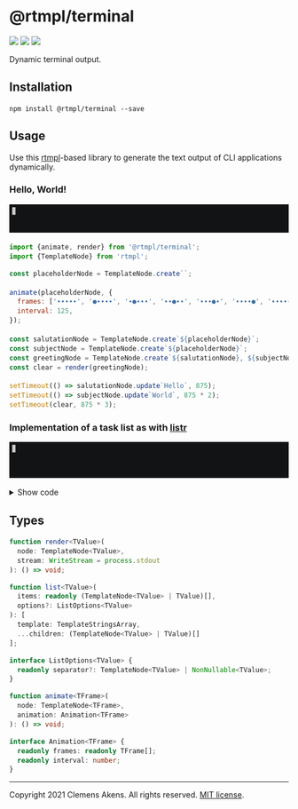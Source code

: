 # @rtmpl/terminal

[![][ci-badge]][ci-link] [![][version-badge]][version-link]
[![][license-badge]][license-link]

[ci-badge]: https://github.com/clebert/rtmpl-terminal/workflows/CI/badge.svg
[ci-link]: https://github.com/clebert/rtmpl-terminal
[version-badge]: https://badgen.net/npm/v/@rtmpl/terminal
[version-link]: https://www.npmjs.com/package/@rtmpl/terminal
[license-badge]: https://badgen.net/npm/license/@rtmpl/terminal
[license-link]: https://github.com/clebert/rtmpl-terminal/blob/master/LICENSE.md

Dynamic terminal output.

## Installation

```
npm install @rtmpl/terminal --save
```

## Usage

Use this [rtmpl](https://github.com/clebert/rtmpl)-based library to generate the
text output of CLI applications dynamically.

### Hello, World!

![](./hello.gif)

```js
import {animate, render} from '@rtmpl/terminal';
import {TemplateNode} from 'rtmpl';
```

```js
const placeholderNode = TemplateNode.create``;

animate(placeholderNode, {
  frames: ['∙∙∙∙∙', '●∙∙∙∙', '∙●∙∙∙', '∙∙●∙∙', '∙∙∙●∙', '∙∙∙∙●', '∙∙∙∙∙'],
  interval: 125,
});

const salutationNode = TemplateNode.create`${placeholderNode}`;
const subjectNode = TemplateNode.create`${placeholderNode}`;
const greetingNode = TemplateNode.create`${salutationNode}, ${subjectNode}!`;
const clear = render(greetingNode);

setTimeout(() => salutationNode.update`Hello`, 875);
setTimeout(() => subjectNode.update`World`, 875 * 2);
setTimeout(clear, 875 * 3);
```

### Implementation of a task list as with [listr](https://github.com/SamVerschueren/listr)

![](./listr.gif)

<details>
  <summary>Show code</summary>

```js
import {animate, list, render} from '@rtmpl/terminal';
import chalk from 'chalk';
import {star2} from 'cli-spinners';
import {TemplateNode} from 'rtmpl';
```

```js
const tasks = [
  createFakeTask('foo', 2000),
  createFakeTask('bar', 3000, new Error()),
  createFakeTask('baz', 1000),
];

const taskNodes = tasks.map((task) => task.node);
const taskPromises = tasks.map(async (task) => task.promise);

render(TemplateNode.create(...list(taskNodes, {separator: '\n'})));
Promise.allSettled(taskPromises).catch(() => process.exit(1));
```

```js
function createFakeTask(title, duration, error) {
  const spinnerNode = TemplateNode.create``;
  const taskNode = TemplateNode.create`  ${spinnerNode} ${title}`;

  animate(spinnerNode, {
    ...star2,
    frames: star2.frames.map((frame) => chalk.yellow(frame)),
  });

  const promise = new Promise((resolve, reject) => {
    setTimeout(() => (error ? reject(error) : resolve()), duration);
  });

  promise
    .then(() => taskNode.update`  ${chalk.green('✔')} ${title}`)
    .catch(() => taskNode.update`  ${chalk.red('✖')} ${title}`);

  return {node: taskNode, promise};
}
```

</details>

## Types

```ts
function render<TValue>(
  node: TemplateNode<TValue>,
  stream: WriteStream = process.stdout
): () => void;
```

```ts
function list<TValue>(
  items: readonly (TemplateNode<TValue> | TValue)[],
  options?: ListOptions<TValue>
): [
  template: TemplateStringsArray,
  ...children: (TemplateNode<TValue> | TValue)[]
];
```

```ts
interface ListOptions<TValue> {
  readonly separator?: TemplateNode<TValue> | NonNullable<TValue>;
}
```

```ts
function animate<TFrame>(
  node: TemplateNode<TFrame>,
  animation: Animation<TFrame>
): () => void;
```

```ts
interface Animation<TFrame> {
  readonly frames: readonly TFrame[];
  readonly interval: number;
}
```

---

Copyright 2021 Clemens Akens. All rights reserved.
[MIT license](https://github.com/clebert/rtmpl-terminal/blob/master/LICENSE.md).
